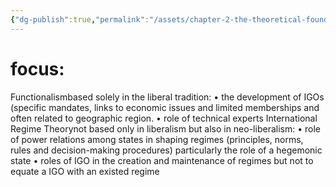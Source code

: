 ```yaml
---
{"dg-publish":true,"permalink":"/assets/chapter-2-the-theoretical-foundation-of-global-gov/chapter-2-theorethical-foundation-discussion-que/untitled-database/focus/"}
---
```


# focus:

Functionalismbased solely in the liberal tradition: • the development of IGOs (specific mandates, links to economic issues and limited memberships and often related to geographic region.
• role of technical experts
International Regime Theorynot based only in liberalism but also in neo-liberalism: • role of power relations among states in shaping regimes (principles, norms, rules and decision-making procedures) particularly the role of a hegemonic state
• roles of IGO in the creation and maintenance of regimes but not to equate a IGO with an existed regime